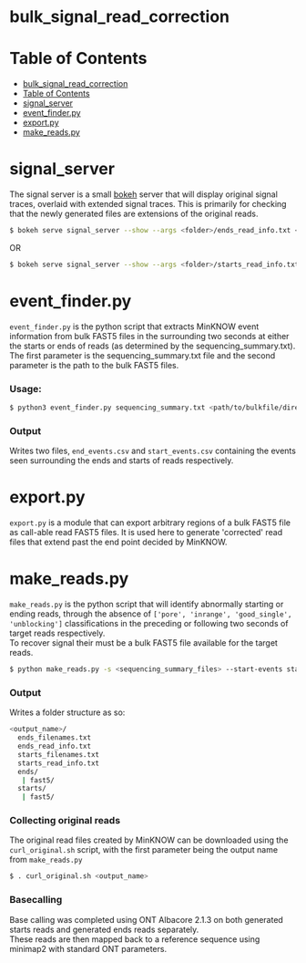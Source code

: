 bulk_signal_read_correction
===========================

Table of Contents
=================
 - [bulk_signal_read_correction](#bulk_signal_read_correction)
 - [Table of Contents](#table-of-contents)
 - [signal_server](#signal_server)
 - [event_finder.py](#event_finderpy)
 - [export.py](#exportpy)
 - [make_reads.py](#make_readspy)


signal_server
=============
The signal server is a small [bokeh]() server that will display original signal traces, overlaid with 
extended signal traces. This is primarily for checking that the newly generated files are extensions of 
the original reads.
```bash
$ bokeh serve signal_server --show --args <folder>/ends_read_info.txt <folder>/ends/original/fast5/ <folder>/ends/fast5/
```
OR
```bash
$ bokeh serve signal_server --show --args <folder>/starts_read_info.txt <folder>/starts/original/fast5/ <folder>/starts/fast5/
```

event_finder.py
===============
`event_finder.py` is the python script that extracts MinKNOW event information from 
bulk FAST5 files in the surrounding two seconds at either the starts or ends of reads (as 
determined by the sequencing_summary.txt). The first parameter is the sequencing_summary.txt file
and the second parameter is the path to the bulk FAST5 files.
### Usage:
```bash
$ python3 event_finder.py sequencing_summary.txt <path/to/bulkfile/directory>
``` 

### Output
Writes two files, `end_events.csv` and `start_events.csv` containing the events seen surrounding the ends
and starts of reads respectively.

export.py
=========
`export.py` is a module that can export arbitrary regions of a bulk FAST5 file as call-able read FAST5
files. It is used here to generate 'corrected' read files that extend past the end point decided by 
MinKNOW.

make_reads.py
=============
`make_reads.py` is the python script that will identify abnormally starting or ending reads, through the 
absence of `['pore', 'inrange', 'good_single', 'unblocking']` classifications in the preceding or following 
two seconds of target reads respectively.  
To recover signal their must be a bulk FAST5 file available for the target reads.

```bash
$ python make_reads.py -s <sequencing_summary_files> --start-events start_events.csv --end-events end_events.csv --targets <targets.txt> --bulk-files <path/to/*.fast5> -o <output_name>
```

### Output
Writes a folder structure as so:
```bash
<output_name>/
  ends_filenames.txt
  ends_read_info.txt
  starts_filenames.txt
  starts_read_info.txt
  ends/
   | fast5/
  starts/
   | fast5/
```

### Collecting original reads
The original read files created by MinKNOW can be downloaded using the `curl_original.sh` script, 
with the first parameter being the output name from `make_reads.py` 
```bash
$ . curl_original.sh <output_name>
``` 

### Basecalling
Base calling was completed using ONT Albacore 2.1.3 on both generated starts reads and generated ends reads separately.  
These reads are then mapped back to a reference sequence using minimap2 with standard ONT parameters.
